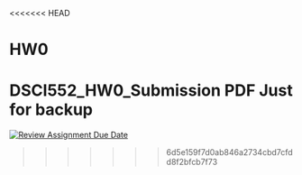 <<<<<<< HEAD
# HW0
DSCI552_HW0_Submission
PDF Just for backup
=======
[![Review Assignment Due Date](https://classroom.github.com/assets/deadline-readme-button-24ddc0f5d75046c5622901739e7c5dd533143b0c8e959d652212380cedb1ea36.svg)](https://classroom.github.com/a/Ud4Ja_W5)
>>>>>>> 6d5e159f7d0ab846a2734cbd7cfdd8f2bfcb7f73
